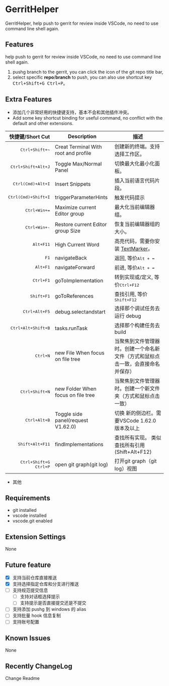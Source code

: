# GerritHelper

GerritHelper, help push to gerrit for review inside VSCode, no need to use command line shell again.

## Features

help push to gerrit for review inside VSCode, no need to use command line shell again.

1. pushg branch to the gerrit, you can click the icon of the git repo title bar,
2. select specific **repo**/**branch** to push, you can also use shortcut key <kbd>Ctrl+Shift+G Ctrl+P</kbd>。

## Extra Features

- 添加几个非常好用的快捷键支持，基本不会和其他插件冲突。
- Add some key shortcut binding for useful command, no conflict with the default and other extensions.

|               快捷键/Short Cut | Description                          | 描述                                                                                                        |
| -----------------------------: | ------------------------------------ | ----------------------------------------------------------------------------------------------------------- |
|        <kbd>Ctrl+Shift+~</kbd> | Creat Terminal With root and profile | 创建新的终端。支持选择工作区。                                                                              |
|    <kbd>Ctrl+Shift+Alt+J</kbd> | Toggle Max/Normal Panel              | 切换最大化最小化面板。                                                                                      |
|     <kbd>Ctrl(Cmd)+Alt+I</kbd> | Insert Snippets                      | 插入当前语言代码片段。                                                                                      |
|   <kbd>Ctrl(Cmd)+Shift+I</kbd> | triggerParameterHints                | 触发代码提示                                                                                                |
|          <kbd>Ctrl+Win+=</kbd> | Maximize current Editor group        | 最大化当前编辑器组。                                                                                        |
|          <kbd>Ctrl+Win+-</kbd> | Restore current Editor group Size    | 恢复当前编辑器组的大小。                                                                                    |
|             <kbd>Alt+F11</kbd> | High Current Word                    | 高亮代码，需要你安装 [TextMarker](https://marketplace.visualstudio.com/items?itemName=ryu1kn.text-marker)。 |
|                  <kbd>F1</kbd> | navigateBack                         | 返回, 等价<kbd>Alt +  ⬅</kbd>                                                                               |
|              <kbd>Alt+F1</kbd> | navigateForward                      | 前进, 等价<kbd>Alt +  ➡</kbd>                                                                               |
|             <kbd>Ctrl+F1</kbd> | goToImplementation                   | 转到实现或/定义, 等价<kbd>Ctrl+F12</kbd>                                                                    |
|            <kbd>Shift+F1</kbd> | goToReferences                       | 查找引用, 等价<kbd>Shift+F12</kbd>                                                                          |
|         <kbd>Ctrl+Alt+F5</kbd> | debug.selectandstart                 | 选择那个调试任务去运行 debug                                                                                |
|    <kbd>Ctrl+Alt+Shift+B</kbd> | tasks.runTask                        | 选择那个构建任务去 build                                                                                    |
|              <kbd>Ctrl+N</kbd> | new File When focus on file tree     | 当聚焦到文件管理器时。创建一个命名新文件（方式和鼠标点击一致，会直接命名并保存）                            |
|        <kbd>Ctrl+Shift+N</kbd> | new Folder When focus on file tree   | 当聚焦到文件管理器时。创建一个新文件夹（方式和鼠标点击一致）                                                |
|          <kbd>Ctrl+Alt+B</kbd> | Toggle side panel(request V1.62.0)   | 切换 新的侧边栏。需要VSCode 1.62.0 版本及以上                                                               |
|       <kbd>Shift+Alt+F11</kbd> | findImplementations                  | 查找所有实现。 类似查找所有引用(Shift+Alt+F12)                                                              |
| <kbd>Ctrl+Shift+G Ctrl+P</kbd> | open git graph(git log)              | 打开git graph（git log）视图                                                                                |

- 其他

## Requirements

- git installed
- vscode installed
- vscode.git enabled

## Extension Settings

None

## Future feature

- [x] 支持当前仓库直接推送
- [x] 支持选择指定仓库和分支进行推送
- [ ] 支持规范提交信息
  - [ ] 支持对话框选择提示
  - [ ] 支持提示是否直接提交还是不提交
- [ ] 支持添加 pushg 到 windows 的 alias
- [ ] 支持批量 hook 信息复制
- [ ] 支持账号配置

## Known Issues

None

## Recently ChangeLog

Change Readme
